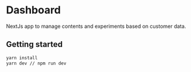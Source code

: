 # Dashboard
NextJs app to manage contents and experiments based on customer data.

## Getting started 

```sh 
yarn install 
yarn dev // npm run dev
```